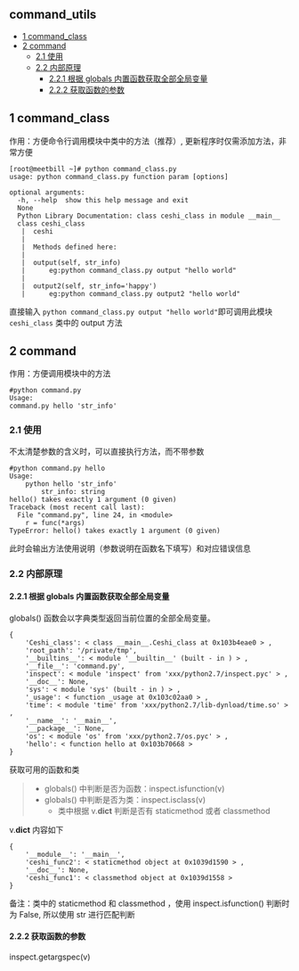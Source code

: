 ## command_utils

<!-- vim-markdown-toc GFM -->

* [1 command_class](#1-command_class)
* [2 command](#2-command)
    * [2.1 使用](#21-使用)
    * [2.2 内部原理](#22-内部原理)
        * [2.2.1 根据 globals 内置函数获取全部全局变量](#221-根据-globals-内置函数获取全部全局变量)
        * [2.2.2 获取函数的参数](#222-获取函数的参数)

<!-- vim-markdown-toc -->

## 1 command_class

作用：方便命令行调用模块中类中的方法（推荐）, 更新程序时仅需添加方法，非常方便

```
[root@meetbill ~]# python command_class.py
usage: python command_class.py function param [options]

optional arguments:
  -h, --help  show this help message and exit
  None
  Python Library Documentation: class ceshi_class in module __main__
  class ceshi_class
   |  ceshi
   |
   |  Methods defined here:
   |
   |  output(self, str_info)
   |      eg:python command_class.py output "hello world"
   |
   |  output2(self, str_info='happy')
   |      eg:python command_class.py output2 "hello world"

```

直接输入 `python command_class.py output "hello world"`即可调用此模块 `ceshi_class` 类中的 output 方法

## 2 command

作用：方便调用模块中的方法

```
#python command.py
Usage:
command.py hello 'str_info'
```
### 2.1 使用

不太清楚参数的含义时，可以直接执行方法，而不带参数
```
#python command.py hello
Usage:
    python hello 'str_info'
        str_info: string
hello() takes exactly 1 argument (0 given)
Traceback (most recent call last):
  File "command.py", line 24, in <module>
    r = func(*args)
TypeError: hello() takes exactly 1 argument (0 given)
```

此时会输出方法使用说明（参数说明在函数名下填写）和对应错误信息

### 2.2 内部原理

#### 2.2.1 根据 globals 内置函数获取全部全局变量

globals() 函数会以字典类型返回当前位置的全部全局变量。
```
{
	'Ceshi_class': < class __main__.Ceshi_class at 0x103b4eae0 > ,
	'root_path': '/private/tmp',
	'__builtins__': < module '__builtin__' (built - in ) > ,
	'__file__': 'command.py',
	'inspect': < module 'inspect' from 'xxx/python2.7/inspect.pyc' > ,
	'__doc__': None,
	'sys': < module 'sys' (built - in ) > ,
	'_usage': < function _usage at 0x103c02aa0 > ,
	'time': < module 'time' from 'xxx/python2.7/lib-dynload/time.so' > ,
	'__name__': '__main__',
	'__package__': None,
	'os': < module 'os' from 'xxx/python2.7/os.pyc' > ,
	'hello': < function hello at 0x103b70668 >
}
```
获取可用的函数和类
> * globals() 中判断是否为函数：inspect.isfunction(v)
> * globals() 中判断是否为类：inspect.isclass(v)
>   * 类中根据 v.__dict__ 判断是否有 staticmethod 或者 classmethod

v.__dict__ 内容如下
```
{
	'__module__': '__main__',
	'ceshi_func2': < staticmethod object at 0x1039d1590 > ,
	'__doc__': None,
	'ceshi_func1': < classmethod object at 0x1039d1558 >
}
```
备注：类中的 staticmethod 和 classmethod ，使用 inspect.isfunction() 判断时为 False, 所以使用 str 进行匹配判断

#### 2.2.2 获取函数的参数

inspect.getargspec(v)

